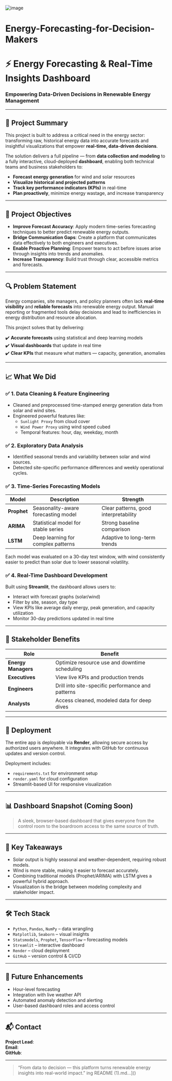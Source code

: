 ![image](https://github.com/user-attachments/assets/007d3fd9-9430-415d-9396-6edd2a1fdb47)


# Energy-Forecasting-for-Decision-Makers


# ⚡ Energy Forecasting & Real-Time Insights Dashboard

### Empowering Data-Driven Decisions in Renewable Energy Management

---

## 🧭 Project Summary

This project is built to address a critical need in the energy sector: transforming raw, historical energy data into accurate forecasts and insightful visualizations that empower **real-time, data-driven decisions**.

The solution delivers a full pipeline — from **data collection and modeling** to a fully interactive, cloud-deployed **dashboard**, enabling both technical teams and business stakeholders to:

- **Forecast energy generation** for wind and solar resources
- **Visualize historical and projected patterns**
- **Track key performance indicators (KPIs)** in real-time
- **Plan proactively**, minimize energy wastage, and increase transparency

---

## 🎯 Project Objectives

- **Improve Forecast Accuracy**: Apply modern time-series forecasting techniques to better predict renewable energy outputs.
- **Bridge Communication Gaps**: Create a platform that communicates data effectively to both engineers and executives.
- **Enable Proactive Planning**: Empower teams to act before issues arise through insights into trends and anomalies.
- **Increase Transparency**: Build trust through clear, accessible metrics and forecasts.

---

## 🔍 Problem Statement

Energy companies, site managers, and policy planners often lack **real-time visibility** and **reliable forecasts** into renewable energy output. Manual reporting or fragmented tools delay decisions and lead to inefficiencies in energy distribution and resource allocation.

This project solves that by delivering:

✔️ **Accurate forecasts** using statistical and deep learning models  
✔️ **Visual dashboards** that update in real time  
✔️ **Clear KPIs** that measure what matters — capacity, generation, anomalies

---

## 📈 What We Did

### ✅ 1. **Data Cleaning & Feature Engineering**
- Cleaned and preprocessed time-stamped energy generation data from solar and wind sites.
- Engineered powerful features like:
  - `Sunlight Proxy` from cloud cover
  - `Wind Power Proxy` using wind speed cubed
  - Temporal features: hour, day, weekday, month

### ✅ 2. **Exploratory Data Analysis**
- Identified seasonal trends and variability between solar and wind sources.
- Detected site-specific performance differences and weekly operational cycles.

### ✅ 3. **Time-Series Forecasting Models**
| Model   | Description | Strength |
|---------|-------------|----------|
| **Prophet** | Seasonality-aware forecasting model | Clear patterns, good interpretability |
| **ARIMA**   | Statistical model for stable series | Strong baseline comparison |
| **LSTM**    | Deep learning for complex patterns | Adaptive to long-term trends |

Each model was evaluated on a 30-day test window, with wind consistently easier to predict than solar due to lower seasonal volatility.

### ✅ 4. **Real-Time Dashboard Development**
Built using **Streamlit**, the dashboard allows users to:
- Interact with forecast graphs (solar/wind)
- Filter by site, season, day type
- View KPIs like average daily energy, peak generation, and capacity utilization
- Monitor 30-day predictions updated in real time

---

## 💼 Stakeholder Benefits

| Role               | Benefit |
|--------------------|---------|
| **Energy Managers** | Optimize resource use and downtime scheduling |
| **Executives**      | View live KPIs and production trends |
| **Engineers**       | Drill into site-specific performance and patterns |
| **Analysts**        | Access cleaned, modeled data for deep dives |

---

## 🚀 Deployment

The entire app is deployable via **Render**, allowing secure access by authorized users anywhere. It integrates with GitHub for continuous updates and version control.

Deployment includes:
- `requirements.txt` for environment setup
- `render.yaml` for cloud configuration
- Streamlit-based UI for responsive visualization

---

## 📊 Dashboard Snapshot (Coming Soon)

> A sleek, browser-based dashboard that gives everyone from the control room to the boardroom access to the same source of truth.

---

## 🧠 Key Takeaways

- Solar output is highly seasonal and weather-dependent, requiring robust models.
- Wind is more stable, making it easier to forecast accurately.
- Combining traditional models (Prophet/ARIMA) with LSTM gives a powerful hybrid approach.
- Visualization is the bridge between modeling complexity and stakeholder impact.

---

## 🛠 Tech Stack

- `Python`, `Pandas`, `NumPy` – data wrangling
- `Matplotlib`, `Seaborn` – visual insights
- `Statsmodels`, `Prophet`, `TensorFlow` – forecasting models
- `Streamlit` – interactive dashboard
- `Render` – cloud deployment
- `GitHub` – version control & CI/CD

---

## 📌 Future Enhancements

- Hour-level forecasting
- Integration with live weather API
- Automated anomaly detection and alerting
- User-based dashboard roles and access control

---

## 📬 Contact

**Project Lead**:  
**Email**:   
**GitHub**: 

---

> “From data to decision — this platform turns renewable energy insights into real-world impact.”
ing README (1).md…]()
